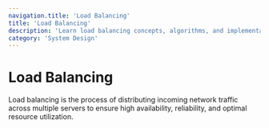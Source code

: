 ```yaml
---
navigation.title: 'Load Balancing'
title: 'Load Balancing'
description: 'Learn load balancing concepts, algorithms, and implementation strategies for distributing traffic across multiple servers.'
category: 'System Design'
---
```


# Load Balancing

Load balancing is the process of distributing incoming network traffic across multiple servers to ensure high availability, reliability, and optimal resource utilization.
